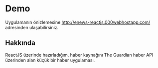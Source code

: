 # Demo

Uygulamanın önizlemesine http://enews-reactjs.000webhostapp.com/ adresinden ulaşabilirsiniz.

## Hakkında

ReactJS üzerinde hazırladığım, haber kaynağını The Guardian haber API üzerinden alan küçük bir haber uygulaması.
